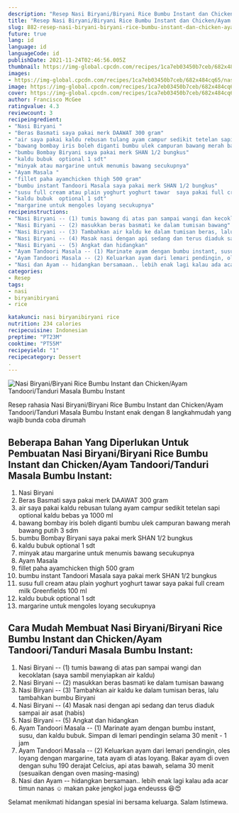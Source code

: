 ```yaml
---
description: "Resep Nasi Biryani/Biryani Rice Bumbu Instant dan Chicken/Ayam Tandoori/Tanduri Masala Bumbu Instant Anti Gagal"
title: "Resep Nasi Biryani/Biryani Rice Bumbu Instant dan Chicken/Ayam Tandoori/Tanduri Masala Bumbu Instant Anti Gagal"
slug: 882-resep-nasi-biryani-biryani-rice-bumbu-instant-dan-chicken-ayam-tandoori-tanduri-masala-bumbu-instant-anti-gagal
future: true
lang: id
language: id
languageCode: id
publishDate: 2021-11-24T02:46:56.005Z 
thumbnail: https://img-global.cpcdn.com/recipes/1ca7eb03450b7ceb/682x484cq65/nasi-biryanibiryani-rice-bumbu-instant-dan-chickenayam-tandooritanduri-masala-bumbu-instant-foto-resep-utama.png
images:
- https://img-global.cpcdn.com/recipes/1ca7eb03450b7ceb/682x484cq65/nasi-biryanibiryani-rice-bumbu-instant-dan-chickenayam-tandooritanduri-masala-bumbu-instant-foto-resep-utama.png
image: https://img-global.cpcdn.com/recipes/1ca7eb03450b7ceb/682x484cq65/nasi-biryanibiryani-rice-bumbu-instant-dan-chickenayam-tandooritanduri-masala-bumbu-instant-foto-resep-utama.png
cover: https://img-global.cpcdn.com/recipes/1ca7eb03450b7ceb/682x484cq65/nasi-biryanibiryani-rice-bumbu-instant-dan-chickenayam-tandooritanduri-masala-bumbu-instant-foto-resep-utama.png
author: Francisco McGee
ratingvalue: 4.3
reviewcount: 3
recipeingredient:
- "Nasi Biryani "
- "Beras Basmati saya pakai merk DAAWAT 300 gram"
- "air saya pakai kaldu rebusan tulang ayam campur sedikit tetelan sapi  optional  kaldu bebas ya 1000 ml"
- "bawang bombay iris boleh diganti bumbu ulek campuran bawang merah bawang putih 3 sdm"
- "bumbu Bombay Biryani saya pakai merk SHAN 1/2 bungkus"
- "kaldu bubuk  optional 1 sdt"
- "minyak atau margarine untuk menumis bawang secukupnya"
- "Ayam Masala "
- "fillet paha ayamchicken thigh 500 gram"
- "bumbu instant Tandoori Masala saya pakai merk SHAN 1/2 bungkus"
- "susu full cream atau plain yoghurt yoghurt tawar  saya pakai full cream milk Greenfields 100 ml"
- "kaldu bubuk  optional 1 sdt"
- "margarine untuk mengoles loyang secukupnya"
recipeinstructions:
- "Nasi Biryani -- (1) tumis bawang di atas pan sampai wangi dan kecoklatan (saya sambil menyiapkan air kaldu)"
- "Nasi Biryani -- (2) masukkan beras basmati ke dalam tumisan bawang"
- "Nasi Biryani -- (3) Tambahkan air kaldu ke dalam tumisan beras, lalu tambahkan bumbu Biryani"
- "Nasi Biryani -- (4) Masak nasi dengan api sedang dan terus diaduk sampai air asat (habis)"
- "Nasi Biryani -- (5) Angkat dan hidangkan"
- "Ayam Tandoori Masala -- (1) Marinate ayam dengan bumbu instant, susu, dan kaldu bubuk. Simpan di lemari pendingin selama 30 menit - 1 jam"
- "Ayam Tandoori Masala -- (2) Keluarkan ayam dari lemari pendingin, oles loyang dengan margarine, tata ayam di atas loyang. Bakar ayam di oven dengan suhu 190 derajat Celcius, api atas bawah, selama 30 menit (sesuaikan dengan oven masing-masing)"
- "Nasi dan Ayam -- hidangkan bersamaan.. lebih enak lagi kalau ada acar timun nanas ☺️ makan pake jengkol juga endeusss 😆😍"
categories:
- Resep
tags:
- nasi
- biryanibiryani
- rice

katakunci: nasi biryanibiryani rice 
nutrition: 234 calories
recipecuisine: Indonesian
preptime: "PT23M"
cooktime: "PT55M"
recipeyield: "1"
recipecategory: Dessert
. 
---
```



![Nasi Biryani/Biryani Rice Bumbu Instant dan Chicken/Ayam Tandoori/Tanduri Masala Bumbu Instant](https://img-global.cpcdn.com/recipes/1ca7eb03450b7ceb/682x484cq65/nasi-biryanibiryani-rice-bumbu-instant-dan-chickenayam-tandooritanduri-masala-bumbu-instant-foto-resep-utama.png)

Resep rahasia Nasi Biryani/Biryani Rice Bumbu Instant dan Chicken/Ayam Tandoori/Tanduri Masala Bumbu Instant  enak dengan 8 langkahmudah yang wajib bunda coba dirumah

<!--inarticleads1-->

## Beberapa Bahan Yang Diperlukan Untuk Pembuatan Nasi Biryani/Biryani Rice Bumbu Instant dan Chicken/Ayam Tandoori/Tanduri Masala Bumbu Instant:

1. Nasi Biryani 
1. Beras Basmati saya pakai merk DAAWAT 300 gram
1. air saya pakai kaldu rebusan tulang ayam campur sedikit tetelan sapi  optional  kaldu bebas ya 1000 ml
1. bawang bombay iris boleh diganti bumbu ulek campuran bawang merah bawang putih 3 sdm
1. bumbu Bombay Biryani saya pakai merk SHAN 1/2 bungkus
1. kaldu bubuk  optional 1 sdt
1. minyak atau margarine untuk menumis bawang secukupnya
1. Ayam Masala 
1. fillet paha ayamchicken thigh 500 gram
1. bumbu instant Tandoori Masala saya pakai merk SHAN 1/2 bungkus
1. susu full cream atau plain yoghurt yoghurt tawar  saya pakai full cream milk Greenfields 100 ml
1. kaldu bubuk  optional 1 sdt
1. margarine untuk mengoles loyang secukupnya



<!--inarticleads2-->

## Cara Mudah Membuat Nasi Biryani/Biryani Rice Bumbu Instant dan Chicken/Ayam Tandoori/Tanduri Masala Bumbu Instant:

1. Nasi Biryani -- (1) tumis bawang di atas pan sampai wangi dan kecoklatan (saya sambil menyiapkan air kaldu)
1. Nasi Biryani -- (2) masukkan beras basmati ke dalam tumisan bawang
1. Nasi Biryani -- (3) Tambahkan air kaldu ke dalam tumisan beras, lalu tambahkan bumbu Biryani
1. Nasi Biryani -- (4) Masak nasi dengan api sedang dan terus diaduk sampai air asat (habis)
1. Nasi Biryani -- (5) Angkat dan hidangkan
1. Ayam Tandoori Masala -- (1) Marinate ayam dengan bumbu instant, susu, dan kaldu bubuk. Simpan di lemari pendingin selama 30 menit - 1 jam
1. Ayam Tandoori Masala -- (2) Keluarkan ayam dari lemari pendingin, oles loyang dengan margarine, tata ayam di atas loyang. Bakar ayam di oven dengan suhu 190 derajat Celcius, api atas bawah, selama 30 menit (sesuaikan dengan oven masing-masing)
1. Nasi dan Ayam -- hidangkan bersamaan.. lebih enak lagi kalau ada acar timun nanas ☺️ makan pake jengkol juga endeusss 😆😍




Selamat menikmati hidangan spesial ini bersama keluarga. Salam Istimewa.
